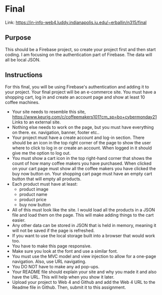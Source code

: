 # Final

Link: https://in-info-web4.luddy.indianapolis.iu.edu/~erballin/n315/final

## Purpose

This should be a Firebase project, so create your project first and then start coding. I am focusing on the authentication part of Firebase. The data will all be local JSON.

## Instructions

For this final, you will be using Firebase's authentication and adding it to your project. Your final project will be an e-commerce site. You must have a shopping cart, log in and create an account page and show at least 10 coffee machines.

- Your site needs to resemble this site, https://www.keurig.com/c/coffeemakers101?cm_sp=bo+cybermonday21 Links to an external site.
- Nothing else needs to work on the page, but you must have everything on there. ex. navigation, banner, footer etc..
- Your project must have a create account and log-in section. There should be an icon in the top right corner of the page to show the user where to click to log in or create an account. When logged in it should give me the option to log out.
- You must show a cart icon in the top right-hand corner that shows the count of how many coffee makers you have purchased. When clicked on your cart page must show all the coffee makers you have clicked the buy now button on. Your shopping cart page must have an empty cart button that will empty all products.
- Each product must have at least:
  - product image
  - product name
  - product price
  - buy now button
- All of this must look like the site. I would load all the products in a JSON file and load them on the page. This will make adding things to the cart easier.
- Any other data can be stored in JSON that is held in memory, meaning it will not be saved if the page is refreshed.
- If you want to use the local storage built into a browser that would work too.
- You have to make this page responsive.
- Make sure you look at the font and use a similar font.
- You must use the MVC model and view injection to allow for a one-page navigation. Also, use URL navigating.
- You DO NOT have to make any ad pop-ups.
- Your README file should explain your site and why you made it and also have the URL. This will help when you show it later.
- Upload your project to Web 4 and Github and add the Web 4 URL to the Readme file in Github. Then, submit it to this assignment.

